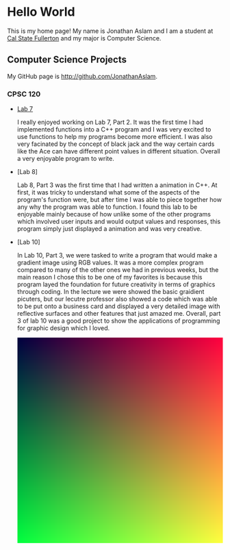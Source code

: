 # Hello World

This is my home page! My name is Jonathan Aslam and I am a student at [Cal State Fullerton](http://www.fullerton.edu/) and my major is Computer Science.

## Computer Science Projects

My GitHub page is http://github.com/JonathanAslam.

### CPSC 120

* [Lab 7](https://github.com/cpsc-pilot-fall-2022/cpsc-120-lab-10-justus-d-jonathan-2.git)

    I really enjoyed working on Lab 7, Part 2. It was the first time I had implemented functions into a C++ program and I was very excited to use functions to help my programs become more efficient. I was also very facinated by the concept of black jack and the way certain cards like the Ace can have different point values in different situation. Overall a very enjoyable program to write. 

* [Lab 8]

    Lab 8, Part 3 was the first time that I had written a animation in C++. At first, it was tricky to understand what some of the aspects of the program's function were, but after time I was able to piece together how any why the program was able to function. I found this lab to be enjoyable mainly because of how unlike some of the other programs which involved user inputs and would output values and responses, this program simply just displayed a animation and was very creative. 

* [Lab 10]

    In Lab 10, Part 3, we were tasked to write a program that would make a gradient image using RGB values. It was a more complex program compared to many of the other ones we had in previous weeks, but the main reason I chose this to be one of my favorites is because this program layed the foundation for future creativity in terms of graphics through coding. In the lecture we were showed the basic graidient picuters, but our lecutre professor also showed a code which was able to be put onto a business card and displayed a very detailed image with reflective surfaces and other features that just amazed me. Overall, part 3 of lab 10 was a good project to show the applications of programming for graphic design which I loved. 

    ![The gradient image from Lab 10:](images/gradient_image.png)